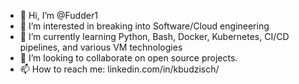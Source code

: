 - 👋 Hi, I’m @Fudder1
- 👀 I’m interested in breaking into Software/Cloud engineering
- 🌱 I’m currently learning Python, Bash, Docker, Kubernetes, CI/CD pipelines, and various VM technologies
- 💞️ I’m looking to collaborate on open source projects.
- 📫 How to reach me: linkedin.com/in/kbudzisch/

<!---
Fudder1/Fudder1 is a ✨ special ✨ repository because its `README.md` (this file) appears on your GitHub profile.
You can click the Preview link to take a look at your changes.
--->
